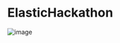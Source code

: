# ElasticHackathon
![image](https://github.com/user-attachments/assets/6acdef4f-dbb8-4948-a878-ba783e1faf8f)
